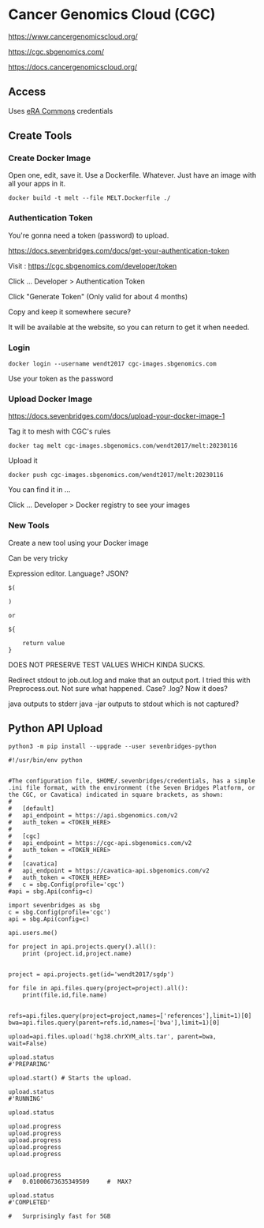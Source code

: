 

#	Cancer Genomics Cloud (CGC)



https://www.cancergenomicscloud.org/


https://cgc.sbgenomics.com/



https://docs.cancergenomicscloud.org/




##	Access

Uses [eRA Commons](docs/eRACommons) credentials




##	Create Tools



###	Create Docker Image


Open one, edit, save it. Use a Dockerfile. Whatever. Just have an image with all your apps in it.

```
docker build -t melt --file MELT.Dockerfile ./
```



###	Authentication Token

You're gonna need a token (password) to upload.


https://docs.sevenbridges.com/docs/get-your-authentication-token


Visit : https://cgc.sbgenomics.com/developer/token

Click ... Developer > Authentication Token

Click "Generate Token" (Only valid for about 4 months)

Copy and keep it somewhere secure?

It will be available at the website, so you can return to get it when needed.



###	Login


```
docker login --username wendt2017 cgc-images.sbgenomics.com
```

Use your token as the password



###	Upload Docker Image


https://docs.sevenbridges.com/docs/upload-your-docker-image-1


Tag it to mesh with CGC's rules

```
docker tag melt cgc-images.sbgenomics.com/wendt2017/melt:20230116
```


Upload it 

```
docker push cgc-images.sbgenomics.com/wendt2017/melt:20230116
```


You can find it in ...

Click ... Developer > Docker registry to see your images




###	New Tools



Create a new tool using your Docker image


Can be very tricky



Expression editor. Language? JSON?
```
$(

)

or

${

	return value
}
```


DOES NOT PRESERVE TEST VALUES WHICH KINDA SUCKS.





Redirect stdout to job.out.log and make that an output port.
I tried this with Preprocess.out. Not sure what happened. Case? .log? Now it does?


java outputs to stderr
java -jar outputs to stdout which is not captured?













##	Python API Upload

```
python3 -m pip install --upgrade --user sevenbridges-python
```


```
#!/usr/bin/env python


#The configuration file, $HOME/.sevenbridges/credentials, has a simple .ini file format, with the environment (the Seven Bridges Platform, or the CGC, or Cavatica) indicated in square brackets, as shown:
#	
#	[default]
#	api_endpoint = https://api.sbgenomics.com/v2
#	auth_token = <TOKEN_HERE>
#	
#	[cgc]
#	api_endpoint = https://cgc-api.sbgenomics.com/v2
#	auth_token = <TOKEN_HERE>
#	
#	[cavatica]
#	api_endpoint = https://cavatica-api.sbgenomics.com/v2
#	auth_token = <TOKEN_HERE>
#	c = sbg.Config(profile='cgc')
#api = sbg.Api(config=c)

import sevenbridges as sbg
c = sbg.Config(profile='cgc')
api = sbg.Api(config=c)

api.users.me()

for project in api.projects.query().all():
	print (project.id,project.name)


project = api.projects.get(id='wendt2017/sgdp')

for file in api.files.query(project=project).all():
	print(file.id,file.name)


refs=api.files.query(project=project,names=['references'],limit=1)[0]
bwa=api.files.query(parent=refs.id,names=['bwa'],limit=1)[0]

upload=api.files.upload('hg38.chrXYM_alts.tar', parent=bwa, wait=False)

upload.status
#'PREPARING'

upload.start() # Starts the upload.

upload.status
#'RUNNING'

upload.status

upload.progress
upload.progress
upload.progress
upload.progress
upload.progress


upload.progress
#	0.01000673635349509		#  MAX?

upload.status
#'COMPLETED'

#	Surprisingly fast for 5GB
```

